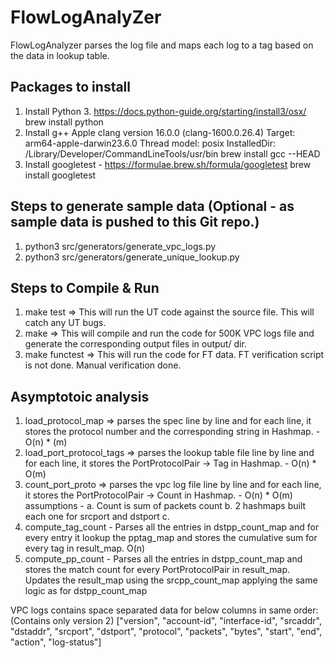 # FlowLogAnalyZer
FlowLogAnalyzer parses the log file and maps each log to a tag based on the data in lookup table.

## Packages to install
1. Install Python 3. https://docs.python-guide.org/starting/install3/osx/
   brew install python 
2. Install g++ 
    Apple clang version 16.0.0 (clang-1600.0.26.4)
    Target: arm64-apple-darwin23.6.0
    Thread model: posix
    InstalledDir: /Library/Developer/CommandLineTools/usr/bin
   brew install gcc --HEAD
3. Install googletest - https://formulae.brew.sh/formula/googletest
   brew install googletest

## Steps to generate sample data (Optional - as sample data is pushed to this Git repo.)
1. python3 src/generators/generate_vpc_logs.py
2. python3 src/generators/generate_unique_lookup.py

## Steps to Compile & Run
1. make test     =>    This will run the UT code against the source file. This will catch any UT bugs.
2. make          =>    This will compile and run the code for 500K VPC logs file and generate the corresponding output files in output/ dir.
3. make functest =>    This will run the code for FT data. FT verification script is not done. Manual verification done.

## Asymptotoic analysis
1. load_protocol_map => parses the spec line by line and for each line, it stores the protocol number and the corresponding string in Hashmap. - O(n) * (m)
2. load_port_protocol_tags => parses the lookup table file line by line and for each line, it stores the PortProtocolPair -> Tag in Hashmap. - O(n) * O(m)
3. count_port_proto => parses the vpc log file line by line and for each line, it stores the PortProtocolPair -> Count in Hashmap. - O(n) * O(m)
   assumptions -
   a. Count is sum of packets count
   b. 2 hashmaps built each one for srcport and dstport
   c.  
4. compute_tag_count - Parses all the entries in dstpp_count_map and for every entry it lookup the pptag_map and stores the cumulative sum for every tag in result_map. O(n)
5. compute_pp_count -  Parses all the entries in dstpp_count_map and stores the match count for every PortProtocolPair in result_map. Updates the result_map using the srcpp_count_map applying the same logic as for dstpp_count_map

VPC logs contains space separated data for below columns in same order: (Contains only version 2)
["version", "account-id", "interface-id", "srcaddr", "dstaddr", "srcport", "dstport", "protocol", "packets", "bytes", "start", "end", "action", "log-status"]
